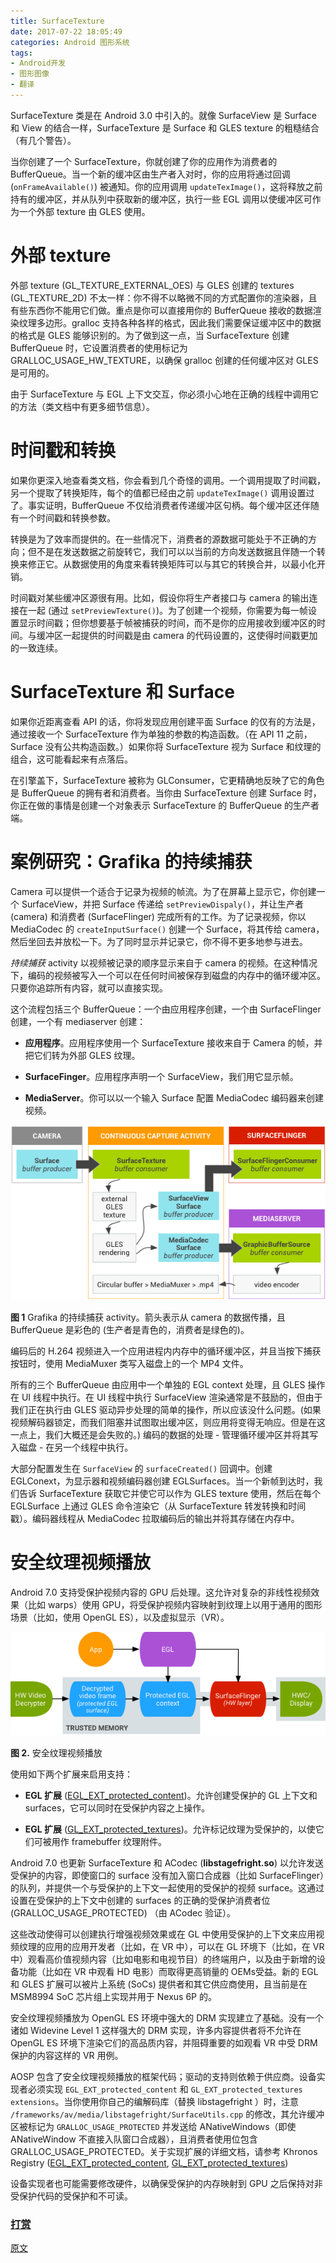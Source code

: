 ```yaml
---
title: SurfaceTexture
date: 2017-07-22 18:05:49
categories: Android 图形系统
tags:
- Android开发
- 图形图像
- 翻译
---
```


SurfaceTexture 类是在 Android 3.0 中引入的。就像 SurfaceView 是 Surface 和 View 的结合一样，SurfaceTexture 是 Surface 和 GLES texture 的粗糙结合（有几个警告）。

当你创建了一个 SurfaceTexture，你就创建了你的应用作为消费者的 BufferQueue。当一个新的缓冲区由生产者入对时，你的应用将通过回调 (`onFrameAvailable()`) 被通知。你的应用调用 `updateTexImage()`，这将释放之前持有的缓冲区，并从队列中获取新的缓冲区，执行一些 EGL 调用以使缓冲区可作为一个外部 texture 由 GLES 使用。
<!--more-->
# 外部 texture
外部 texture (GL_TEXTURE_EXTERNAL_OES) 与 GLES 创建的 textures (GL_TEXTURE_2D) 不太一样：你不得不以略微不同的方式配置你的渲染器，且有些东西你不能用它们做。重点是你可以直接用你的 BufferQueue 接收的数据渲染纹理多边形。gralloc 支持各种各样的格式，因此我们需要保证缓冲区中的数据的格式是 GLES 能够识别的。为了做到这一点，当 SurfaceTexture 创建 BufferQueue 时，它设置消费者的使用标记为 GRALLOC_USAGE_HW_TEXTURE，以确保 gralloc 创建的任何缓冲区对 GLES 是可用的。

由于 SurfaceTexture 与 EGL 上下文交互，你必须小心地在正确的线程中调用它的方法（类文档中有更多细节信息）。

# 时间戳和转换
如果你更深入地查看类文档，你会看到几个奇怪的调用。一个调用提取了时间戳，另一个提取了转换矩阵，每个的值都已经由之前 `updateTexImage()` 调用设置过了。事实证明，BufferQueue 不仅给消费者传递缓冲区句柄。每个缓冲区还伴随有一个时间戳和转换参数。

转换是为了效率而提供的。在一些情况下，消费者的源数据可能处于不正确的方向；但不是在发送数据之前旋转它，我们可以以当前的方向发送数据且伴随一个转换来修正它。从数据使用的角度来看转换矩阵可以与其它的转换合并，以最小化开销。

时间戳对某些缓冲区源很有用。比如，假设你将生产者接口与 camera 的输出连接在一起 (通过 `setPreviewTexture()`)。为了创建一个视频，你需要为每一帧设置显示时间戳；但你想要基于帧被捕获的时间，而不是你的应用接收到缓冲区的时间。与缓冲区一起提供的时间戳是由 camera 的代码设置的，这使得时间戳更加的一致连续。

# SurfaceTexture 和 Surface
如果你近距离查看 API 的话，你将发现应用创建平面 Surface 的仅有的方法是，通过接收一个 SurfaceTexture 作为单独的参数的构造函数。（在 API 11 之前，Surface 没有公共构造函数。）如果你将 SurfaceTexture 视为 Surface 和纹理的组合，这可能看起来有点落后。

在引擎盖下，SurfaceTexture 被称为 GLConsumer，它更精确地反映了它的角色是 BufferQueue 的拥有者和消费者。当你由 SurfaceTexture 创建 Surface 时，你正在做的事情是创建一个对象表示 SurfaceTexture 的 BufferQueue 的生产者端。

# 案例研究：Grafika 的持续捕获
Camera 可以提供一个适合于记录为视频的帧流。为了在屏幕上显示它，你创建一个 SurfaceView，并把 Surface 传递给 `setPreviewDispaly()`，并让生产者 (camera) 和消费者 (SurfaceFlinger) 完成所有的工作。为了记录视频，你以 MediaCodec 的 `createInputSurface()` 创建一个 Surface，将其传给 camera，然后坐回去并放松一下。为了同时显示并记录它，你不得不更多地参与进去。

*持续捕获* activity 以视频被记录的顺序显示来自于 camera 的视频。在这种情况下，编码的视频被写入一个可以在任何时间被保存到磁盘的内存中的循环缓冲区。只要你追踪所有内容，就可以直接实现。

这个流程包括三个 BufferQueue：一个由应用程序创建，一个由 SurfaceFlinger 创建，一个有 mediaserver 创建：

 * **应用程序**。应用程序使用一个 SurfaceTexture 接收来自于 Camera 的帧，并把它们转为外部 GLES 纹理。

 * **SurfaceFinger**。应用程序声明一个 SurfaceView，我们用它显示帧。

* **MediaServer**。你可以以一个输入 Surface 配置 MediaCodec 编码器来创建视频。

![continuous_capture_activity.png](../images/1315506-36c0f44d8a0765ea.png)

**图 1** Grafika 的持续捕获 activity。箭头表示从 camera 的数据传播，且 BufferQueue 是彩色的 (生产者是青色的，消费者是绿色的)。

编码后的 H.264 视频进入一个应用进程内内存中的循环缓冲区，并且当按下捕获按钮时，使用 MediaMuxer 类写入磁盘上的一个 MP4 文件。

所有的三个 BufferQueue 由应用中一个单独的 EGL context 处理，且 GLES 操作在 UI 线程中执行。在 UI 线程中执行 SurfaceView 渲染通常是不鼓励的，但由于我们正在执行由 GLES 驱动异步处理的简单的操作，所以应该没什么问题。(如果视频解码器锁定，而我们阻塞并试图取出缓冲区，则应用将变得无响应。但是在这一点上，我们大概还是会失败的。) 编码的数据的处理 - 管理循环缓冲区并将其写入磁盘 - 在另一个线程中执行。

大部分配置发生在 `SurfaceView` 的 `surfaceCreated()` 回调中。创建 EGLConext，为显示器和视频编码器创建 EGLSurfaces。当一个新帧到达时，我们告诉 SurfaceTexture 获取它并使它可以作为 GLES texture 使用，然后在每个 EGLSurface 上通过 GLES 命令渲染它（从 SurfaceTexture 转发转换和时间戳）。编码器线程从 MediaCodec 拉取编码后的输出并将其存储在内存中。

# 安全纹理视频播放

Android 7.0 支持受保护视频内容的 GPU 后处理。这允许对复杂的非线性视频效果（比如 warps）使用 GPU，将受保护视频内容映射到纹理上以用于通用的图形场景（比如，使用 OpenGL ES），以及虚拟显示（VR）。

![graphics_secure_texture_playback.png](../images/1315506-02d0d7ae0cbd651c.png)

**图 2.** 安全纹理视频播放

使用如下两个扩展来启用支持：

 * **EGL 扩展** ([EGL_EXT_protected_content](https://www.khronos.org/registry/egl/extensions/EXT/EGL_EXT_protected_content.txt))。允许创建受保护的 GL 上下文和 surfaces，它可以同时在受保护内容之上操作。

 * **EGL 扩展** ([GL_EXT_protected_textures](https://www.khronos.org/registry/gles/extensions/EXT/EXT_protected_textures.txt))。允许标记纹理为受保护的，以使它们可被用作 framebuffer 纹理附件。

Android 7.0 也更新 SurfaceTexture 和 ACodec (**libstagefright.so**) 以允许发送受保护的内容，即使窗口的 surface 没有加入窗口合成器（比如 SurfaceFlinger）的队列，并提供一个与受保护的上下文一起使用的受保护的视频 surface。这通过设置在受保护的上下文中创建的 surfaces 的正确的受保护消费者位 (GRALLOC_USAGE_PROTECTED) （由 ACodec 验证）。

这些改动使得可以创建执行增强视频效果或在 GL 中使用受保护的上下文来应用视频纹理的应用的应用开发者（比如，在 VR 中），可以在 GL 环境下（比如，在 VR 中）观看高价值视频内容（比如电影和电视节目）的终端用户，以及由于新增的设备功能（比如在 VR 中观看 HD 电影）而取得更高销量的 OEMs受益。新的 EGL 和 GLES 扩展可以被片上系统 (SoCs) 提供者和其它供应商使用，且当前是在 MSM8994 SoC 芯片组上实现并用于 Nexus 6P 的。

安全纹理视频播放为 OpenGL ES 环境中强大的 DRM 实现建立了基础。没有一个诸如 Widevine Level 1 这样强大的 DRM 实现，许多内容提供者将不允许在 OpenGL ES 环境下渲染它们的高品质内容，并阻碍重要的如观看 VR 中受 DRM 保护的内容这样的 VR 用例。

AOSP 包含了安全纹理视频播放的框架代码；驱动的支持则依赖于供应商。设备实现者必须实现 `EGL_EXT_protected_content` 和 `GL_EXT_protected_textures extensions`。当你使用你自己的编解码库（替换 libstagefright ）时，注意 `/frameworks/av/media/libstagefright/SurfaceUtils.cpp` 的修改，其允许缓冲区被标记为 `GRALLOC_USAGE_PROTECTED` 并发送给 ANativeWindows（即使 ANativeWindow 不直接入队窗口合成器），且消费者使用位包含 GRALLOC_USAGE_PROTECTED。关于实现扩展的详细文档，请参考 Khronos Registry ([EGL_EXT_protected_content](https://www.khronos.org/registry/egl/extensions/EXT/EGL_EXT_protected_content.txt), [GL_EXT_protected_textures](https://www.khronos.org/registry/gles/extensions/EXT/EXT_protected_textures.txt))

设备实现者也可能需要修改硬件，以确保受保护的内存映射到 GPU 之后保持对非受保护代码的受保护和不可读。

### [打赏](https://www.wolfcstech.com/about/donate.html)

[原文](https://source.android.com/devices/graphics/arch-st)
